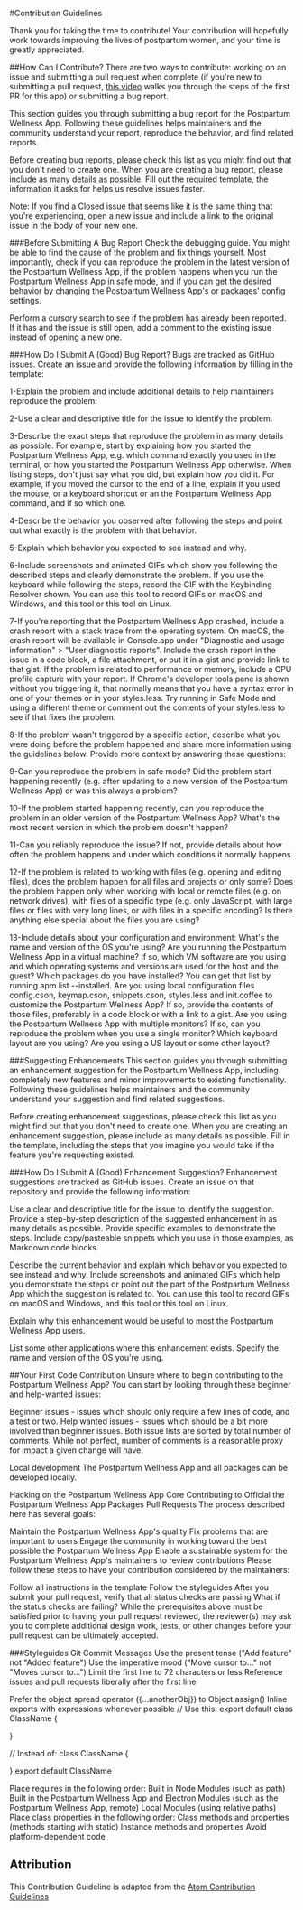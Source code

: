 #Contribution Guidelines

Thank you for taking the time to contribute! Your contribution will hopefully work towards improving the lives of postpartum women, and your time is greatly appreciated.

##How Can I Contribute?
There are two ways to contribute: working on an issue and submitting a pull request when complete (if you're new to submitting a pull request, [this video](https://www.youtube.com/watch?v=n5tXiZ3U4Xk&feature=youtu.be) walks you through the steps of the first PR for this app) or submitting a bug report.

This section guides you through submitting a bug report for the Postpartum Wellness App. Following these guidelines helps maintainers and the community understand your report, reproduce the behavior, and find related reports.

Before creating bug reports, please check this list as you might find out that you don't need to create one. When you are creating a bug report, please include as many details as possible. Fill out the required template, the information it asks for helps us resolve issues faster.

Note: If you find a Closed issue that seems like it is the same thing that you're experiencing, open a new issue and include a link to the original issue in the body of your new one.

###Before Submitting A Bug Report
Check the debugging guide. You might be able to find the cause of the problem and fix things yourself. Most importantly, check if you can reproduce the problem in the latest version of the Postpartum Wellness App, if the problem happens when you run the Postpartum Wellness App in safe mode, and if you can get the desired behavior by changing the Postpartum Wellness App's or packages' config settings.

Perform a cursory search to see if the problem has already been reported. If it has and the issue is still open, add a comment to the existing issue instead of opening a new one.

###How Do I Submit A (Good) Bug Report?
Bugs are tracked as GitHub issues. Create an issue and provide the following information by filling in the template:

1-Explain the problem and include additional details to help maintainers reproduce the problem:

2-Use a clear and descriptive title for the issue to identify the problem.

3-Describe the exact steps that reproduce the problem in as many details as possible. For example, start by explaining how you started the Postpartum Wellness App, e.g. which command exactly you used in the terminal, or how you started the Postpartum Wellness App otherwise. When listing steps, don't just say what you did, but explain how you did it. For example, if you moved the cursor to the end of a line, explain if you used the mouse, or a keyboard shortcut or an the Postpartum Wellness App command, and if so which one.

4-Describe the behavior you observed after following the steps and point out what exactly is the problem with that behavior.

5-Explain which behavior you expected to see instead and why.

6-Include screenshots and animated GIFs which show you following the described steps and clearly demonstrate the problem. If you use the keyboard while following the steps, record the GIF with the Keybinding Resolver shown. You can use this tool to record GIFs on macOS and Windows, and this tool or this tool on Linux.

7-If you're reporting that the Postpartum Wellness App crashed, include a crash report with a stack trace from the operating system. On macOS, the crash report will be available in Console.app under "Diagnostic and usage information" > "User diagnostic reports". Include the crash report in the issue in a code block, a file attachment, or put it in a gist and provide link to that gist.
If the problem is related to performance or memory, include a CPU profile capture with your report.
If Chrome's developer tools pane is shown without you triggering it, that normally means that you have a syntax error in one of your themes or in your styles.less. Try running in Safe Mode and using a different theme or comment out the contents of your styles.less to see if that fixes the problem.

8-If the problem wasn't triggered by a specific action, describe what you were doing before the problem happened and share more information using the guidelines below.
Provide more context by answering these questions:

9-Can you reproduce the problem in safe mode? Did the problem start happening recently (e.g. after updating to a new version of the Postpartum Wellness App) or was this always a problem?

10-If the problem started happening recently, can you reproduce the problem in an older version of the Postpartum Wellness App? What's the most recent version in which the problem doesn't happen?

11-Can you reliably reproduce the issue? If not, provide details about how often the problem happens and under which conditions it normally happens.

12-If the problem is related to working with files (e.g. opening and editing files), does the problem happen for all files and projects or only some? Does the problem happen only when working with local or remote files (e.g. on network drives), with files of a specific type (e.g. only JavaScript, with large files or files with very long lines, or with files in a specific encoding? Is there anything else special about the files you are using?

13-Include details about your configuration and environment:
What's the name and version of the OS you're using?
Are you running the Postpartum Wellness App in a virtual machine? If so, which VM software are you using and which operating systems and versions are used for the host and the guest?
Which packages do you have installed? You can get that list by running apm list --installed.
Are you using local configuration files config.cson, keymap.cson, snippets.cson, styles.less and init.coffee to customize the Postpartum Wellness App? If so, provide the contents of those files, preferably in a code block or with a link to a gist.
Are you using the Postpartum Wellness App with multiple monitors? If so, can you reproduce the problem when you use a single monitor?
Which keyboard layout are you using? Are you using a US layout or some other layout?

###Suggesting Enhancements
This section guides you through submitting an enhancement suggestion for the Postpartum Wellness App, including completely new features and minor improvements to existing functionality. Following these guidelines helps maintainers and the community understand your suggestion and find related suggestions.

Before creating enhancement suggestions, please check this list as you might find out that you don't need to create one. When you are creating an enhancement suggestion, please include as many details as possible. Fill in the template, including the steps that you imagine you would take if the feature you're requesting existed.

###How Do I Submit A (Good) Enhancement Suggestion?
Enhancement suggestions are tracked as GitHub issues. Create an issue on that repository and provide the following information:

Use a clear and descriptive title for the issue to identify the suggestion.
Provide a step-by-step description of the suggested enhancement in as many details as possible.
Provide specific examples to demonstrate the steps. Include copy/pasteable snippets which you use in those examples, as Markdown code blocks.

Describe the current behavior and explain which behavior you expected to see instead and why.
Include screenshots and animated GIFs which help you demonstrate the steps or point out the part of the Postpartum Wellness App which the suggestion is related to. You can use this tool to record GIFs on macOS and Windows, and this tool or this tool on Linux.

Explain why this enhancement would be useful to most the Postpartum Wellness App users.

List some other applications where this enhancement exists.
Specify the name and version of the OS you're using.

##Your First Code Contribution
Unsure where to begin contributing to the Postpartum Wellness App? You can start by looking through these beginner and help-wanted issues:

Beginner issues - issues which should only require a few lines of code, and a test or two.
Help wanted issues - issues which should be a bit more involved than beginner issues.
Both issue lists are sorted by total number of comments. While not perfect, number of comments is a reasonable proxy for impact a given change will have.

Local development
The Postpartum Wellness App and all packages can be developed locally.

Hacking on the Postpartum Wellness App Core
Contributing to Official the Postpartum Wellness App Packages
Pull Requests
The process described here has several goals:

Maintain the Postpartum Wellness App's quality
Fix problems that are important to users
Engage the community in working toward the best possible the Postpartum Wellness App
Enable a sustainable system for the Postpartum Wellness App's maintainers to review contributions
Please follow these steps to have your contribution considered by the maintainers:

Follow all instructions in the template
Follow the styleguides
After you submit your pull request, verify that all status checks are passing
What if the status checks are failing?
While the prerequisites above must be satisfied prior to having your pull request reviewed, the reviewer(s) may ask you to complete additional design work, tests, or other changes before your pull request can be ultimately accepted.

###Styleguides
Git Commit Messages
Use the present tense ("Add feature" not "Added feature")
Use the imperative mood ("Move cursor to..." not "Moves cursor to...")
Limit the first line to 72 characters or less
Reference issues and pull requests liberally after the first line

Prefer the object spread operator ({...anotherObj}) to Object.assign()
Inline exports with expressions whenever possible
// Use this:
export default class ClassName {

}

// Instead of:
class ClassName {

}
export default ClassName

Place requires in the following order:
Built in Node Modules (such as path)
Built in the Postpartum Wellness App and Electron Modules (such as the Postpartum Wellness App, remote)
Local Modules (using relative paths)
Place class properties in the following order:
Class methods and properties (methods starting with static)
Instance methods and properties
Avoid platform-dependent code

## Attribution

This Contribution Guideline is adapted from the [Atom Contribution Guidelines](https://github.com/atom/atom/blob/master/CONTRIBUTING.md)
